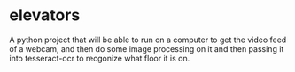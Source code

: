 # elevators

A python project that will be able to run on a computer to get the video feed of a webcam, and then do some image processing on it and then passing it into tesseract-ocr to recgonize what floor it is on.
